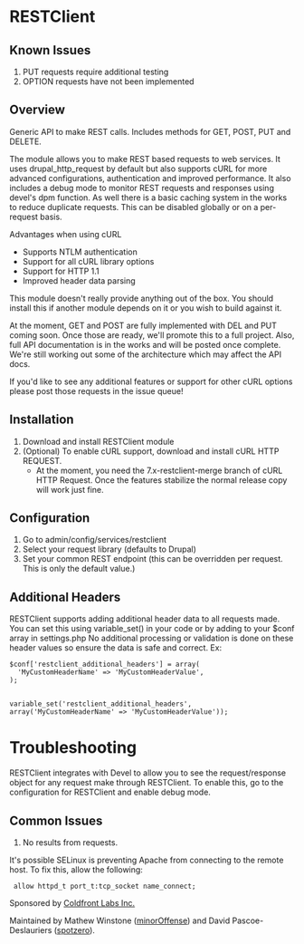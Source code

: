 RESTClient
==========

Known Issues
------------

1. PUT requests require additional testing
2. OPTION requests have not been implemented

Overview
--------

Generic API to make REST calls. Includes methods for GET, POST, PUT and DELETE.

The module allows you to make REST based requests to web services. It uses drupal_http_request by default but also supports cURL for more advanced configurations, authentication and improved performance. It also includes a debug mode to monitor REST requests and responses using devel's dpm function. As well there is a basic caching system in the works to reduce duplicate requests. This can be disabled globally or on a per-request basis.

Advantages when using cURL
<ul>
  <li>Supports NTLM authentication</li>
  <li>Support for all cURL library options</li>
  <li>Support for HTTP 1.1</li>
  <li>Improved header data parsing</li>
</ul>

This module doesn't really provide anything out of the box. You should install this if another module depends on it or you wish to build against it.

At the moment, GET and POST are fully implemented with DEL and PUT coming soon. Once those are ready, we'll promote this to a full project. Also, full API documentation is in the works and will be posted once complete. We're still working out some of the architecture which may affect the API docs.

If you'd like to see any additional features or support for other cURL options please post those requests in the issue queue!

Installation
------------

1. Download and install RESTClient module
2. (Optional) To enable cURL support, download and install cURL HTTP REQUEST.
    - At the moment, you need the 7.x-restclient-merge branch of cURL HTTP Request. Once the features stabilize the normal release copy will work just fine.

Configuration
-------------

1. Go to admin/config/services/restclient
2. Select your request library (defaults to Drupal)
3. Set your common REST endpoint (this can be overridden per request. This is only the default value.)

Additional Headers
------------------

RESTClient supports adding additional header data to all requests made. You can set this using variable_set() in your code or by adding to your $conf array in settings.php
No additional processing or validation is done on these header values so ensure the data is safe and correct.
Ex:

    $conf['restclient_additional_headers'] = array(
      'MyCustomHeaderName' => 'MyCustomHeaderValue',
    );
    
    
    variable_set('restclient_additional_headers', array('MyCustomHeaderName' => 'MyCustomHeaderValue'));

Troubleshooting
===============

RESTClient integrates with Devel to allow you to see the request/response object for any request make through RESTClient. To enable this, go to the configuration for RESTClient and enable debug mode.

Common Issues
-------------

1. No results from requests.

It's possible SELinux is preventing Apache from connecting to the remote host.  To fix this, allow the following:

     allow httpd_t port_t:tcp_socket name_connect;



Sponsored by <a href="http://coldfrontlabs.ca">Coldfront Labs Inc.</a>

Maintained by Mathew Winstone (<a href="http://drupal.org/user/129088">minorOffense</a>) and David Pascoe-Deslauriers (<a href="http://drupal.org/user/657848">spotzero</a>).